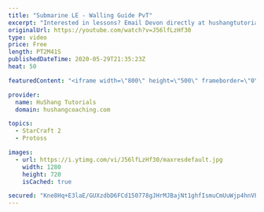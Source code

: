 ```yaml
---
title: "Submarine LE - Walling Guide PvT"
excerpt: "Interested in lessons? Email Devon directly at hushangtutorials@outlook.com ------------------------------------------------------------------------------------------------------- Want to support HuShang Tutorials directly? Patreon is a website where you can contribute a monthly donation that will help"
originalUrl: https://youtube.com/watch?v=J56lfLzHf30
type: video
price: Free
length: PT2M41S
publishedDateTime: 2020-05-29T21:35:23Z
heat: 50

featuredContent: "<iframe width=\"800\" height=\"500\" frameborder=\"0\" src=\"https://www.youtube.com/embed/J56lfLzHf30\" allow=\"accelerometer; autoplay; encrypted-media; gyroscope; picture-in-picture\" allowfullscreen></iframe>"

provider:
  name: HuShang Tutorials
  domain: hushangcoaching.com

topics:
  - StarCraft 2
  - Protoss

images:
  - url: https://i.ytimg.com/vi/J56lfLzHf30/maxresdefault.jpg
    width: 1280
    height: 720
    isCached: true

secured: "Kne8Hq+E3laE/GUXzdbD6FCd150778gJHrMJBajNt1ghfIsmuCmUuWjp4hnVPdQINhnx1bdm11ay70h6ez7Y5QICbM1ssBgki8mfR9QZR0RODl2XS9JDJ0scspF9T690oAeaKlSjSepiv1au6OBPN2N97lZ44yhJ0HpoNRfVx7RAtEwIyPsDyelqBZpJ9TWgH/BetTqu+8IXmfpLC92sWEQgAL5cf1CGTXg+Ls5zlFjaTPfS91Z/iaRDCPM6ptguviay2QQ5xt4wBr/yJC3C+y6o3VJ3f+060qphoh1PTFuDfYMpMSH6/mLNDCd7ngjX3UDTclRO8FBtsrTvXnmNRenmTTCDt3Cbj1EvLufNqdx1tHO3bjLqW9J5SOlZcrbCNEuaZXhfgcKq+WOzgKYvq2fMt+jEI9ZlI6JnYj+Vr4U=;ifU5E9R/16wgXdJ5BefBiA=="
---
```


